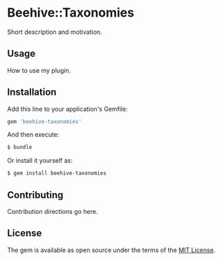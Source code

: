 # Beehive::Taxonomies
Short description and motivation.

## Usage
How to use my plugin.

## Installation
Add this line to your application's Gemfile:

```ruby
gem 'beehive-taxonomies'
```

And then execute:
```bash
$ bundle
```

Or install it yourself as:
```bash
$ gem install beehive-taxonomies
```

## Contributing
Contribution directions go here.

## License
The gem is available as open source under the terms of the [MIT License](https://opensource.org/licenses/MIT).
